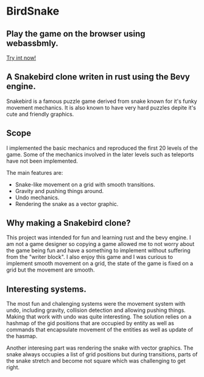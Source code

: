 # BirdSnake

## Play the game on the browser using webassbmly.

[Try int now!](https://oliver-rust.itch.io/bird-snake)

## A Snakebird clone writen in rust using the Bevy engine.

Snakebird is a famous puzzle game derived from snake known for it's funky movement mechanics. It is also known to have very hard puzzles depite it's cute and friendly graphics.

## Scope

I implemented the basic mechanics and reproduced the first 20 levels of the game. Some of the mechanics involved in the later levels such as teleports have not been implemented.

The main features are:

* Snake-like movement on a grid with smooth transitions.
* Gravity and pushing things around.
* Undo mechanics.
* Rendering the snake as a vector graphic.

## Why making a Snakebird clone?

This project was intended for fun and learning rust and the bevy engine. I am not a game designer so copying a game allowed me to not worry about the game being fun and have a something to implement without suffering from the "writer block".
I also enjoy this game and I was curious to implement smooth movement on a grid, the state of the game is fixed on a grid but the movement are smooth.

## Interesting systems.

The most fun and chalenging systems were the movement system with undo, including gravity, collision detection and allowing pushing things. Making that work with undo was quite interesting. The solution relies on a hashmap of the gid positions that are occupied by entity as well as commands that encapsulate movement of the entities as well as update of the hasmap.

Another interesing part was rendering the snake with vector graphics. The snake always occupies a list of grid positions but during transitions, parts of the snake stretch and become not square which was challenging to get right.
